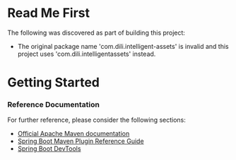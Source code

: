 # Read Me First
The following was discovered as part of building this project:

* The original package name 'com.dili.intelligent-assets' is invalid and this project uses 'com.dili.intelligentassets' instead.

# Getting Started

### Reference Documentation
For further reference, please consider the following sections:

* [Official Apache Maven documentation](https://maven.apache.org/guides/index.html)
* [Spring Boot Maven Plugin Reference Guide](https://docs.spring.io/spring-boot/docs/2.2.3.RELEASE/maven-plugin/)
* [Spring Boot DevTools](https://docs.spring.io/spring-boot/docs/2.2.3.RELEASE/reference/htmlsingle/#using-boot-devtools)

